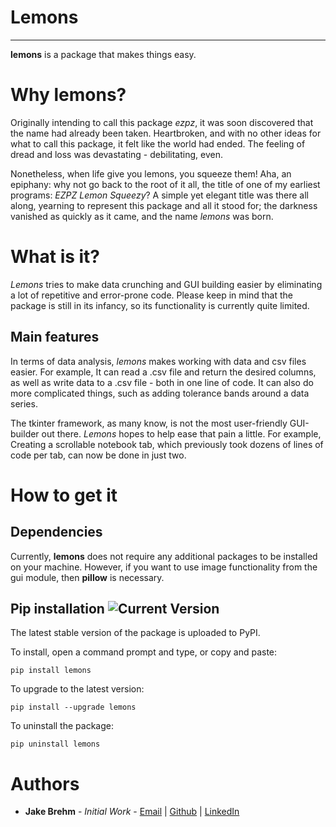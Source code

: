 # Lemons

-----------------

**lemons** is a package that makes things easy.

# Why lemons?

Originally intending to call this package *ezpz*, it was soon discovered that the name had already been taken. Heartbroken, and with no other ideas for what to call this package, it felt like the world had ended. The feeling of dread and loss was devastating - debilitating, even.

Nonetheless, when life give you lemons, you squeeze them! Aha, an epiphany: why not go back to the root of it all, the title of one of my earliest programs: *EZPZ Lemon Squeezy*? A simple yet elegant title was there all along, yearning to represent this package and all it stood for; the darkness vanished as quickly as it came, and the name *lemons* was born.

# What is it?

*Lemons* tries to make data crunching and GUI building easier by eliminating a lot of repetitive and error-prone code. Please keep in mind that the package is still in its infancy, so its functionality is currently quite limited.

## Main features

In terms of data analysis, *lemons* makes working with data and csv files easier. For example, It can read a .csv file and return the desired columns, as well as write data to a .csv file - both in one line of code. It can also do more complicated things, such as adding tolerance bands around a data series.

The tkinter framework, as many know, is not the most user-friendly GUI-builder out there. *Lemons* hopes to help ease that pain a little. For example, Creating a scrollable notebook tab, which previously took dozens of lines of code per tab, can now be done in just two.

# How to get it

## Dependencies

Currently, **lemons** does not require any additional packages to be installed on your machine. However, if you want to use image functionality from the gui module, then **pillow** is necessary.

## Pip installation ![Current Version](https://img.shields.io/badge/pypi-v0.20-yellow.svg?style=flat?link=http://pypi.org/project/lemons/)

The latest stable version of the package is uploaded to PyPI.

To install, open a command prompt and type, or copy and paste:
```
pip install lemons
```

To upgrade to the latest version:
```
pip install --upgrade lemons
```

To uninstall the package:
```
pip uninstall lemons
```

# Authors
- **Jake Brehm** - *Initial Work* - [Email](jbrehm@tactair.com) | [Github](http://github.com/jakebrehm) | [LinkedIn](http://linkedin.com/in/jacobbrehm)